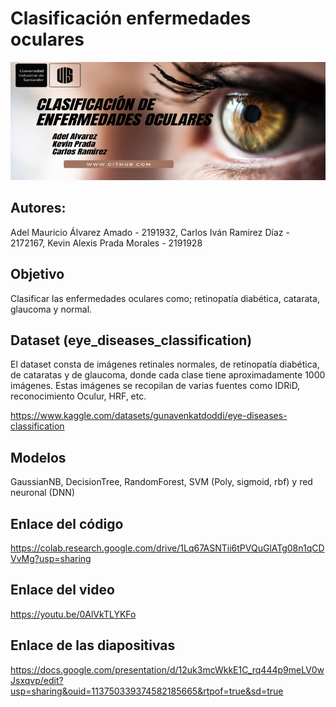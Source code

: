 # Clasificación enfermedades oculares
<img src="banner-ocular.png">

## Autores:

Adel Mauricio Álvarez Amado - 2191932, Carlos Iván Ramirez Díaz - 2172167, Kevin Alexis Prada Morales - 2191928

## Objetivo
Clasificar las enfermedades oculares como; retinopatía diabética, catarata, glaucoma y normal.

## Dataset (eye_diseases_classification)
El dataset consta de imágenes retinales normales, de retinopatía diabética, de cataratas y de glaucoma, donde cada clase tiene aproximadamente 1000 imágenes. Estas imágenes se recopilan de varias fuentes como IDRiD, reconocimiento Oculur, HRF, etc.

https://www.kaggle.com/datasets/gunavenkatdoddi/eye-diseases-classification

## Modelos
GaussianNB, DecisionTree, RandomForest, SVM (Poly, sigmoid, rbf) y red neuronal (DNN)

## Enlace del código
https://colab.research.google.com/drive/1Lq67ASNTii6tPVQuGlATg08n1qCDVvMg?usp=sharing

## Enlace del video
https://youtu.be/0AlVkTLYKFo

## Enlace de las diapositivas
https://docs.google.com/presentation/d/12uk3mcWkkE1C_rq444p9meLV0wJsxqvp/edit?usp=sharing&ouid=113750339374582185665&rtpof=true&sd=true
